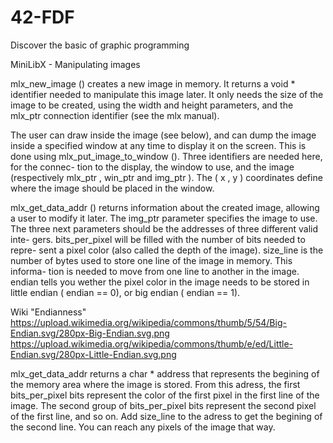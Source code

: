 # 42-FDF
Discover the basic of graphic programming

MiniLibX - Manipulating images

mlx_new_image () creates a new image in memory. It returns a void * identifier
needed  to manipulate this image later. It only needs the size of the image to
be created, using the width and height parameters, and the mlx_ptr  connection
identifier (see the mlx manual).

The  user can draw inside the image (see below), and can dump the image inside
a specified window at any time to display it on the screen. This is done using
mlx_put_image_to_window (). Three identifiers are needed here, for the connec-
tion to the display, the window to use, and the image (respectively mlx_ptr  ,
win_ptr and img_ptr ). The ( x , y ) coordinates define where the image should
be placed in the window.

mlx_get_data_addr () returns information about the created image,  allowing  a
user to modify it later. The img_ptr parameter specifies the image to use. The
three next parameters should be the addresses of three different  valid  inte-
gers.   bits_per_pixel will be filled with the number of bits needed to repre-
sent a pixel color (also called the depth of the  image).   size_line  is  the
number  of bytes used to store one line of the image in memory.  This informa-
tion is needed to move from one line to another in the  image.   endian  tells
you  wether the pixel color in the image needs to be stored in little endian (
endian == 0), or big endian ( endian == 1).

Wiki "Endianness"
https://upload.wikimedia.org/wikipedia/commons/thumb/5/54/Big-Endian.svg/280px-Big-Endian.svg.png
https://upload.wikimedia.org/wikipedia/commons/thumb/e/ed/Little-Endian.svg/280px-Little-Endian.svg.png

mlx_get_data_addr returns a char * address that represents the begining of the
memory   area  where  the  image  is  stored.  From  this  adress,  the  first
bits_per_pixel bits represent the color of the first pixel in the  first  line
of  the  image.  The  second group of bits_per_pixel bits represent the second
pixel of the first line, and so on.  Add size_line to the adress  to  get  the
begining of the second line. You can reach any pixels of the image that way.
